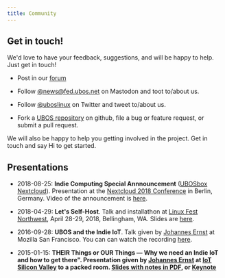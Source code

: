 ```yaml
---
title: Community
---
```


## Get in touch!

We'd love to have your feedback, suggestions, and will be happy to help.
Just get in touch!

* Post in our [forum](https://forum.ubos.net/)

* Follow [@news@fed.ubos.net](https://fed.ubos.net/@news) on Mastodon and toot to/about us.

* Follow [@uboslinux](https://twitter.com/uboslinux) on Twitter and tweet to/about us.

* Fork a [UBOS repository](https://github.com/uboslinux) on github, file
  a bug or feature request, or submit a pull request.

We will also be happy to help you getting involved in the project. Get in touch and
say Hi to get started.

## Presentations

* 2018-08-25: <strong>Indie Computing Special Annnouncement</strong>
  ([UBOSbox Nextcloud](https://indiecomputing.com/products/)).
  Presentation at the [Nextcloud 2018 Conference](https://nextcloud.com/conf/)
  in Berlin, Germany. Video of the announcement is
  [here](https://www.youtube.com/watch?v=7HOKwZ-IWqk).

* 2018-04-29: <strong>Let's Self-Host</strong>. Talk and installathon at
  [Linux Fest Northwest](https://www.linuxfestnorthwest.org/conferences/lfnw18),
  April 28-29, 2018, Bellingham, WA. Slides are [here](https://upon2020.com/slides/lets-self-host/).

* 2016-09-28: <strong>UBOS and the Indie IoT</strong>. Talk given by
  [Johannes Ernst](https://upon2020.com/) at Mozilla San Francisco.
  You can can watch the recording
  [here](https://air.mozilla.org/connected-devices-meetup-johannes-ernst-ubos-and-the-indie-iot-20160927/).

* 2015-01-15: <strong>THEIR Things or OUR Things &mdash; Why we need an Indie IoT and how to get
  there". Presentation given by [Johannes Ernst](https://upon2020.com/) at
  [IoT Silicon Valley](https://www.meetup.com/IoTSiliconValley/) to a packed room.
  [Slides with notes in PDF](/files/2015-01-20-Indie-IoT-Johannes-Ernst.pdf), or
  [Keynote](/files/2015-01-20-Indie-IoT-Johannes-Ernst.key.zip)

